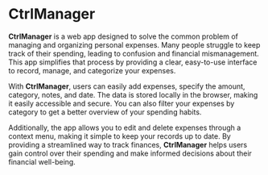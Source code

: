 # CtrlManager

**CtrlManager** is a web app designed to solve the common problem of managing and organizing personal expenses. Many people struggle to keep track of their spending, leading to confusion and financial mismanagement. This app simplifies that process by providing a clear, easy-to-use interface to record, manage, and categorize your expenses.

With **CtrlManager**, users can easily add expenses, specify the amount, category, notes, and date. The data is stored locally in the browser, making it easily accessible and secure. You can also filter your expenses by category to get a better overview of your spending habits.

Additionally, the app allows you to edit and delete expenses through a context menu, making it simple to keep your records up to date. By providing a streamlined way to track finances, **CtrlManager** helps users gain control over their spending and make informed decisions about their financial well-being.
